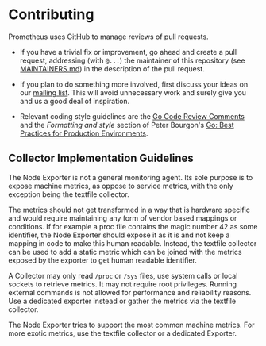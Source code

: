 # Contributing

Prometheus uses GitHub to manage reviews of pull requests.

* If you have a trivial fix or improvement, go ahead and create a pull request,
  addressing (with `@...`) the maintainer of this repository (see
  [MAINTAINERS.md](MAINTAINERS.md)) in the description of the pull request.

* If you plan to do something more involved, first discuss your ideas
  on our [mailing list](https://groups.google.com/forum/?fromgroups#!forum/prometheus-developers).
  This will avoid unnecessary work and surely give you and us a good deal
  of inspiration.

* Relevant coding style guidelines are the [Go Code Review
  Comments](https://code.google.com/p/go-wiki/wiki/CodeReviewComments)
  and the _Formatting and style_ section of Peter Bourgon's [Go: Best
  Practices for Production
  Environments](http://peter.bourgon.org/go-in-production/#formatting-and-style).


## Collector Implementation Guidelines

The Node Exporter is not a general monitoring agent. Its sole purpose is to
expose machine metrics, as oppose to service metrics, with the only exception
being the textfile collector.

The metrics should not get transformed in a way that is hardware specific and
would require maintaining any form of vendor based mappings or conditions. If
for example a proc file contains the magic number 42 as some identifier, the
Node Exporter should expose it as it is and not keep a mapping in code to make
this human readable. Instead, the textfile collector can be used to add a static
metric which can be joined with the metrics exposed by the exporter to get human
readable identifier.

A Collector may only read `/proc` or `/sys` files, use system calls or local
sockets to retrieve metrics. It may not require root privileges. Running
external commands is not allowed for performance and reliability reasons. Use a
dedicated exporter instead or gather the metrics via the textfile collector.

The Node Exporter tries to support the most common machine metrics. For more
exotic metrics, use the textfile collector or a dedicated Exporter.

